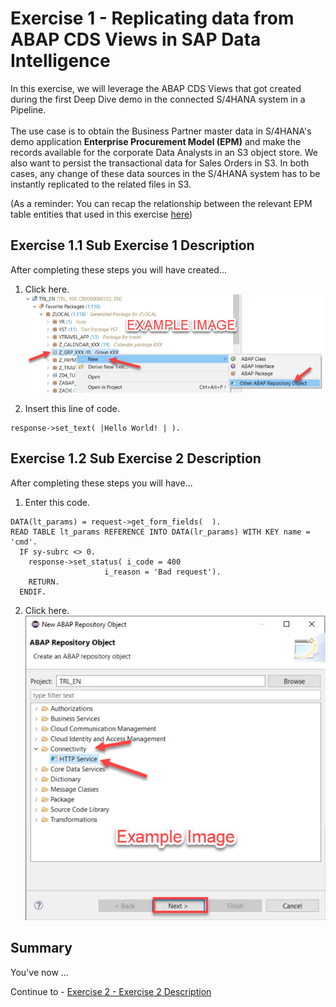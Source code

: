 # Exercise 1 - Replicating data from ABAP CDS Views in SAP Data Intelligence

In this exercise, we will leverage the ABAP CDS Views that got created during the first Deep Dive demo in the connected S/4HANA system in a Pipeline.<br><br>
The use case is to obtain the Business Partner master data in S/4HANA's demo application **Enterprise Procurement Model (EPM)** and make the records available for the corporate Data Analysts in an S3 object store. We also want to persist the transactional data for Sales Orders in S3. In both cases, any change of these data sources in the S/4HANA system has to be instantly replicated to the related files in S3.

(As a reminder: You can recap the relationship between the relevant EPM table entities that used in this exercise [here](../ex0#short-introduction-to-the-enterprise-procurement-model-epm-in-s4))<br>

## Exercise 1.1 Sub Exercise 1 Description

After completing these steps you will have created...

1. Click here.
<br>![](/exercises/ex1/images/01_01_0010.png)

2.	Insert this line of code.
```abap
response->set_text( |Hello World! | ). 
```



## Exercise 1.2 Sub Exercise 2 Description

After completing these steps you will have...

1.	Enter this code.
```abap
DATA(lt_params) = request->get_form_fields(  ).
READ TABLE lt_params REFERENCE INTO DATA(lr_params) WITH KEY name = 'cmd'.
  IF sy-subrc <> 0.
    response->set_status( i_code = 400
                     i_reason = 'Bad request').
    RETURN.
  ENDIF.

```

2.	Click here.
<br>![](/exercises/ex1/images/01_02_0010.png)


## Summary

You've now ...

Continue to - [Exercise 2 - Exercise 2 Description](../ex2/README.md)

